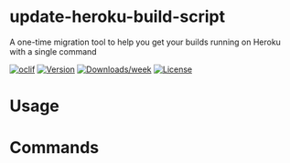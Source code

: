 update-heroku-build-script
==========================

A one-time migration tool to help you get your builds running on Heroku with a single command

[![oclif](https://img.shields.io/badge/cli-oclif-brightgreen.svg)](https://oclif.io)
[![Version](https://img.shields.io/npm/v/update-heroku-build-script.svg)](https://npmjs.org/package/update-heroku-build-script)
[![Downloads/week](https://img.shields.io/npm/dw/update-heroku-build-script.svg)](https://npmjs.org/package/update-heroku-build-script)
[![License](https://img.shields.io/npm/l/update-heroku-build-script.svg)](https://github.com/heroku/update-heroku-build-script/blob/master/package.json)

<!-- toc -->
# Usage
<!-- usage -->
# Commands
<!-- commands -->

